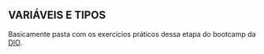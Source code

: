 ## VARIÁVEIS E TIPOS

Basicamente pasta com os exercícios práticos dessa etapa do bootcamp da [DIO](https://www.dio.me/).